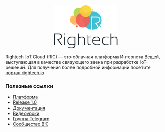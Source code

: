 <p align="center">
  <a href="http://rightech.io">
    <img
      alt="Rightech IoT Cloud"
      src="./.images/Logo_Rightech.svg"
      width="200"
    />
  </a>
</p>

Rightech IoT Cloud (RIC) — это облачная платформа Интернета Вещей, выступающая в качестве связующего звена при разработке IoT-решений. Для получения более подробной информации посетите [портал rightech.io](http://rightech.io) 

### Полезные ссылки
- [Платформа](https://dev.rightech.io)
- [Release 1.0](./release-notes/v1_0.md)
- [Документация](https://rightech.io/developers/introductions/)
- [Видеоуроки](https://rightech.io/video-tutorials/)
- [Группа Telegram](https://t.me/rightech_iot) 
- [Сообщество ВК](https://vk.com/rightech)
